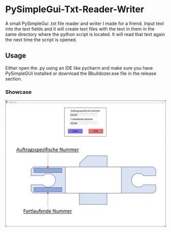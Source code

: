 # PySimpleGui-Txt-Reader-Writer
A small PySimpleGui .txt file reader and writer I made for a friend. Input text into the text fields and it will create text files with the text in them in the same directory where the python script is located. It will read that text again the next time the script is opened.

## Usage
Either open the .py using an IDE like pycharm and make sure you have PySimpleGUI installed or download the Bbulldozer.exe file in the release section.

### Showcase
<kbd> <img src="BullDozer Showcase.png" width="1000" /> </kbd>
